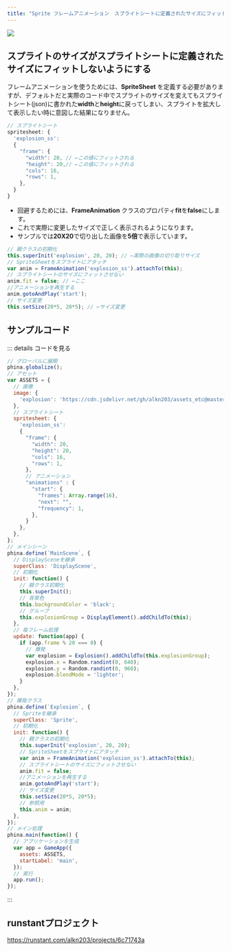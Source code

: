 ```yaml
---
title: "Sprite フレームアニメーション　スプライトシートに定義されたサイズにフィットしないようにする"
---
```


![](https://storage.googleapis.com/zenn-user-upload/sb9judh7ubwczn5da03rljzu8pvv)


## スプライトのサイズがスプライトシートに定義されたサイズにフィットしないようにする
フレームアニメーションを使うためには、**SpriteSheet** を定義する必要がありますが、デフォルトだと実際のコード中でスプライトのサイズを変えてもスプライトシート(json)に書かれた**width**と**height**に戻ってしまい、スプライトを拡大して表示したい時に意図した結果になりません。

```js
// スプライトシート
spritesheet: {
  'explosion_ss':
  {
    "frame": {
      "width": 20, // ←この値にフィットされる
      "height": 20,// ←この値にフィットされる
      "cols": 16,
      "rows": 1,
    },
  }
}
```

* 回避するためには、**FrameAnimation** クラスのプロパティ**fit**を**false**にします。
* これで実際に変更したサイズで正しく表示されるようになります。
* サンプルでは**20X20**で切り出した画像を**5倍**で表示しています。

```js
// 親クラスの初期化
this.superInit('explosion', 20, 20); // ←実際の画像の切り取りサイズ
// SpriteSheetをスプライトにアタッチ
var anim = FrameAnimation('explosion_ss').attachTo(this);
// スプライトシートのサイズにフィットさせない
anim.fit = false; // ←ここ
//アニメーションを再生する
anim.gotoAndPlay('start');
// サイズ変更
this.setSize(20*5, 20*5); // ←サイズ変更
```

## サンプルコード
::: details コードを見る
```js
// グローバルに展開
phina.globalize();
// アセット
var ASSETS = {
  // 画像
  image: {
    'explosion': 'https://cdn.jsdelivr.net/gh/alkn203/assets_etc@master/explosion.png',
  },
  // スプライトシート
  spritesheet: {
    'explosion_ss':
    {
      "frame": {
        "width": 20,
        "height": 20,
        "cols": 16,
        "rows": 1,
      },
      // アニメーション
      "animations" : {
        "start": {
          "frames": Array.range(16),
          "next": "",
          "frequency": 1,
        },
      }
    },
  },
};
// メインシーン
phina.define(`MainScene`, {
  // DisplaySceneを継承
  superClass: 'DisplayScene',
  // 初期化
  init: function() {
    // 親クラス初期化
    this.superInit();
    // 背景色
    this.backgroundColor = 'black';
    // グループ
    this.explosionGroup = DisplayElement().addChildTo(this);
  },
  // 毎フレーム処理
  update: function(app) {
    if (app.frame % 20 === 0) {
      // 爆発
      var explosion = Explosion().addChildTo(this.explosionGroup);
      explosion.x = Random.randint(0, 640);
      explosion.y = Random.randint(0, 960);
      explosion.blendMode = 'lighter';
    }
  },
});
// 爆発クラス
phina.define(`Explosion`, {
  // Spriteを継承
  superClass: 'Sprite',
  // 初期化
  init: function() {
    // 親クラスの初期化
    this.superInit('explosion', 20, 20);
    // SpriteSheetをスプライトにアタッチ
    var anim = FrameAnimation('explosion_ss').attachTo(this);
    // スプライトシートのサイズにフィットさせない
    anim.fit = false;
    //アニメーションを再生する
    anim.gotoAndPlay('start');
    // サイズ変更
    this.setSize(20*5, 20*5);
    // 参照用
    this.anim = anim;
  },
});
// メイン処理
phina.main(function() {
  // アプリケーションを生成
  var app = GameApp({
    assets: ASSETS,
    startLabel: 'main',
  });
  // 実行
  app.run();
});
```
:::

## runstantプロジェクト
https://runstant.com/alkn203/projects/6c71743a
